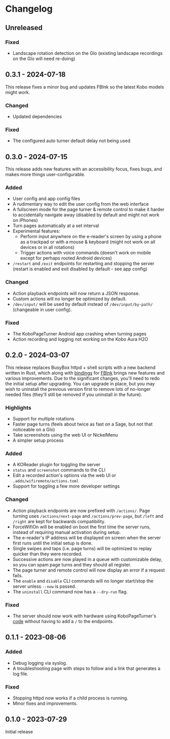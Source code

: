 # Changelog

## Unreleased

### Fixed
- Landscape rotation detection on the Glo (existing landscape recordings on the Glo will need re-doing)

## 0.3.1 - 2024-07-18
This release fixes a minor bug and updates FBInk so the latest Kobo models might work.

### Changed
- Updated dependencies

### Fixed
- The configured auto turner default delay not being used

## 0.3.0 - 2024-07-15

This release adds new features with an accessibility focus, fixes bugs, and makes more things user-configurable.

### Added
- User config and app config files
- A rudimentary way to edit the user config from the web interface
- A fullscreen mode for the page turner & remote control to make it harder to accidentally navigate away (disabled by default and might not work on iPhones)
- Turn pages automatically at a set interval
- Experimental features:
    - Perform input anywhere on the e-reader's screen by using a phone as a trackpad or with a mouse & keyboard (might not work on all devices or in all rotations)
    - Trigger actions with voice commands (doesn't work on mobile except for perhaps rooted Android devices)
- `/restart` and `/exit` endpoints for restarting and stopping the server (restart is enabled and exit disabled by default - see app config)

### Changed
- Action playback endpoints will now return a JSON response.
- Custom actions will no longer be optimized by default.
- `/dev/input/` will be used by default instead of `/dev/input/by-path/` (changeable in user config).

### Fixed
- The KoboPageTurner Android app crashing when turning pages
- Action recording and logging not working on the Kobo Aura H2O

## 0.2.0 - 2024-03-07

This release replaces BusyBox httpd + shell scripts with a new backend written in Rust, which along with [bindings](https://github.com/sublipri/fbink-rs) for [FBInk](https://github.com/NiLuJe/FBInk) brings new features and various improvements. Due to the significant changes, you'll need to redo the initial setup after upgrading. You can upgrade in place, but you may wish to uninstall the previous version first to remove lots of no-longer needed files (they'll still be removed if you uninstall in the future).

### Highlights
- Support for multiple rotations
- Faster page turns (feels about twice as fast on a Sage, but not that noticeable on a Glo)
- Take screenshots using the web UI or NickelMenu
- A simpler setup process

### Added
- A KOReader plugin for toggling the server
- `status` and `screenshot` commands to the CLI
- Edit a recorded action's options via the web UI or `.adds/wifiremote/actions.toml`
- Support for toggling a few more developer settings

### Changed
- Action playback endpoints are now prefixed with `/actions/`. Page turning uses `/actions/next-page` and `/actions/prev-page`, but `/left` and `/right` are kept for backwards compatibility.
- ForceWifiOn will be enabled on boot the first time the server runs, instead of requiring manual activation during setup.
- The e-reader's IP address will be displayed on screen when the server first runs until the initial setup is done.
- Single swipes and taps (i.e. page turns) will be optimized to replay quicker than they were recorded.
- Successive actions are now played in a queue with customizable delay, so you can spam page turns and they should all register.
- The page turner and remote control will now display an error if a request fails.
- The `enable` and `disable` CLI commands will no longer start/stop the server unless `--now` is passed.
- The `uninstall` CLI command now has a `--dry-run` flag.

### Fixed
- The server should now work with hardware using KoboPageTurner's [code](https://github.com/tylpk1216/KoboPageTurner/blob/master/ESP8266/SoftAP_No_OTA.ino) without having to add a `/` to the endpoints.

## 0.1.1 - 2023-08-06

### Added
- Debug logging via syslog.
- A troubleshooting page with steps to follow and a link that generates a log file.

### Fixed
- Stopping httpd now works if a child process is running.
- Minor fixes and improvements.

## 0.1.0 - 2023-07-29

Initial release
